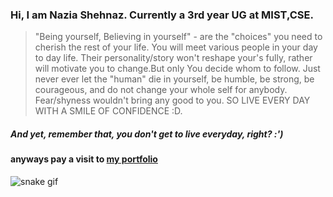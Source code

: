 ### Hi, I am Nazia Shehnaz. Currently a 3rd year UG at MIST,CSE.

> "Being yourself, Believing in yourself" - are the "choices" you need to cherish the rest of your life. You will meet various people in your day to day life. Their personality/story won't reshape your's fully, rather will motivate you to change.But only You decide whom to follow. Just never ever let the "human" die in yourself, be humble, be strong, be courageous, and do not change your whole self for anybody. Fear/shyness wouldn't bring any good to you. SO LIVE EVERY DAY WITH A SMILE OF CONFIDENCE :D.

##### *And yet, remember that, you don't get to live everyday, right? :')*

#### anyways pay a visit to [my portfolio](https://geek-a-byte.github.io/Portfolio)


![snake gif](https://github.com/geek-a-byte/geek-a-byte/blob/output/github-contribution-grid-snake.svg)

